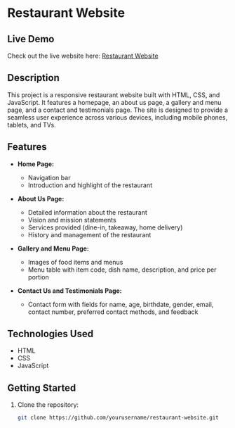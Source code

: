 # Restaurant Website

## Live Demo

Check out the live website here: [Restaurant Website](https://pasiths.github.io/restaurant-website/)

## Description

This project is a responsive restaurant website built with HTML, CSS, and JavaScript. It features a homepage, an about us page, a gallery and menu page, and a contact and testimonials page. The site is designed to provide a seamless user experience across various devices, including mobile phones, tablets, and TVs.

## Features

- **Home Page:**
  - Navigation bar
  - Introduction and highlight of the restaurant

- **About Us Page:**
  - Detailed information about the restaurant
  - Vision and mission statements
  - Services provided (dine-in, takeaway, home delivery)
  - History and management of the restaurant

- **Gallery and Menu Page:**
  - Images of food items and menus
  - Menu table with item code, dish name, description, and price per portion

- **Contact Us and Testimonials Page:**
  - Contact form with fields for name, age, birthdate, gender, email, contact number, preferred contact methods, and feedback

## Technologies Used

- HTML
- CSS
- JavaScript

## Getting Started

1. Clone the repository:

   ```sh
   git clone https://github.com/yourusername/restaurant-website.git
